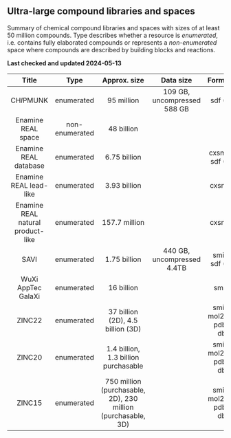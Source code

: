 ## Ultra-large compound libraries and spaces

Summary of chemical compound libraries and spaces with sizes of at least 50 million compounds. Type describes whether a resource is *enumerated*, i.e. contains fully elaborated compounds or represents a *non-enumerated* space
where compounds are described by building blocks and reactions.

**Last checked and updated 2024-05-13**

|Title|Type|Approx. size|Data size| Format(s)|URL|Reference DOI(s)|
|:--:|:--:|:--:|:--:|:--:|:--:|:--:|
| CH*I*PMUNK | enumerated | 95 million | 109 GB, uncompressed 588 GB | sdf (2D) | [http://www.ewit.ccb.tu-dortmund.de/ag-koch/chipmunk/](http://www.ewit.ccb.tu-dortmund.de/ag-koch/chipmunk/) | [DOI 10.1002/cmdc.201700689](https://doi.org/10.1002/cmdc.201700689)|
|Enamine REAL space | non-enumerated | 48 billion | | |[enamine.net/compound-collections/real-compounds/real-space-navigator](https://enamine.net/compound-collections/real-compounds/real-space-navigator)||
|Enamine REAL database | enumerated | 6.75 billion | | cxsmiles, sdf (2D) |[enamine.net/compound-collections/real-compounds/real-database](https://enamine.net/compound-collections/real-compounds/real-database)||
|Enamine REAL lead-like | enumerated | 3.93 billion | | cxsmiles |[enamine.net/compound-collections/real-compounds/real-database-subsets](https://enamine.net/compound-collections/real-compounds/real-database-subsets)||
|Enamine REAL natural product-like | enumerated | 157.7 million | | cxsmiles |[enamine.net/compound-collections/real-compounds/real-database-subsets](https://enamine.net/compound-collections/real-compounds/real-database-subsets)|| 
|SAVI| enumerated | 1.75 billion | 440 GB, uncompressed 4.4TB | smiles, sdf (2D) | [DOI 10.35115/37n9-5738](https://doi.org/10.35115/37n9-5738); [cactus.nci.nih.gov/download/savi_download/](https://cactus.nci.nih.gov/download/savi_download/) | [DOI 10.1038/s41597-020-00727-4](https://doi.org/10.1038/s41597-020-00727-4)|
|WuXi AppTec GalaXi | enumerated | 16 billion | | smiles | [labnetwork.com/frontend-app/p/#!/library/virtual](https://www.labnetwork.com/frontend-app/p/#!/library/virtual) ||
|ZINC22| enumerated | 37 billion (2D), 4.5 billion (3D)|  |smiles, mol2, sdf, pdbqt, db2 |[cartblanche22.docking.org/](https://cartblanche22.docking.org/)|[DOI 10.1021/acs.jcim.2c01253](https://doi.org/10.1021/acs.jcim.2c01253)|
|ZINC20| enumerated | 1.4 billion, 1.3 billion purchasable |  |smiles, mol2, sdf, pdbqt, db2 |[zinc20.docking.org/](https://zinc20.docking.org/)|[DOI 10.1021/acs.jcim.0c00675](https://doi.org/10.1021/acs.jcim.0c00675)|
|ZINC15| enumerated | 750 million (purchasable, 2D), 230 million (purchasable, 3D) |  |smiles, mol2, sdf, pdbqt, db2 |[zinc15.docking.org/](https://zinc15.docking.org/)|[DOI 10.1021/acs.jcim.5b00559](https://doi.org/10.1021/acs.jcim.5b00559)|
